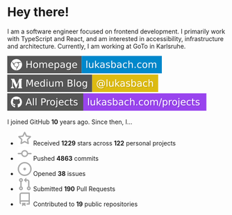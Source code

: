 # Hey there!

I am a software engineer focused on frontend development. I primarily work with TypeScript and React, and am interested in accessibility, infrastructure and architecture. Currently, I am working at GoTo in Karlsruhe.

[![Homepage](./icons/homepage.svg)](https://lukasbach.com)
[![Medium Blog](./icons/medium.svg)](https://medium.com/@lukasbach)
[![My Projects](./icons/projects.svg)](https://lukasbach.com/projects)

I joined GitHub **10** years ago. Since then, I...

- ![](./icons/star.svg) Received **1229** stars across **122** personal projects
- ![](./icons/commit.svg) Pushed **4863** commits
- ![](./icons/issues.svg) Opened **38** issues
- ![](./icons/pr.svg) Submitted **190** Pull Requests
- ![](./icons/repo.svg) Contributed to **19** public repositories
